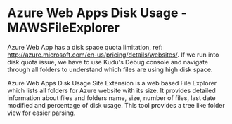 Azure Web Apps Disk Usage - MAWSFileExplorer 
==========
Azure Web App has a disk space quota limitation, ref: http://azure.microsoft.com/en-us/pricing/details/websites/. If we run into disk quota issue, we have to use Kudu's Debug console and navigate through all folders to understand which files are using high disk space.

Azure Web Apps Disk Usage Site Extension is a web based File Explorer which lists all folders for Azure website with its size. It provides detailed information about files and folders name, size, number of files, last date modified and percentage of disk usage. This tool provides a tree like folder view for easier parsing. 

